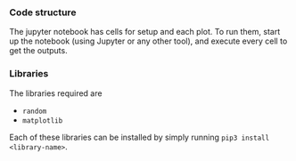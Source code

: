 ### Code structure
The jupyter notebook has cells for setup and each plot. To run them, start up the notebook (using Jupyter or any other tool), and execute every cell to get the outputs. 
### Libraries
The libraries required are 
- ```random```
- ```matplotlib```

Each of these libraries can be installed by simply running ```pip3 install <library-name>```.